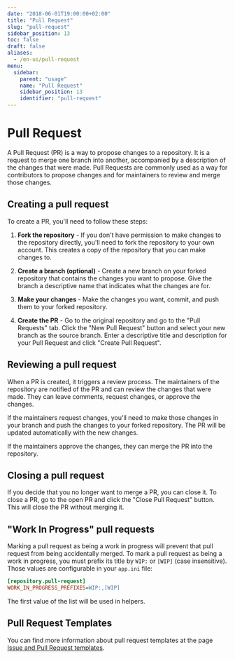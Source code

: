 ```yaml
---
date: "2018-06-01T19:00:00+02:00"
title: "Pull Request"
slug: "pull-request"
sidebar_position: 13
toc: false
draft: false
aliases:
  - /en-us/pull-request
menu:
  sidebar:
    parent: "usage"
    name: "Pull Request"
    sidebar_position: 13
    identifier: "pull-request"
---
```


# Pull Request

A Pull Request (PR) is a way to propose changes to a repository.
It is a request to merge one branch into another, accompanied by a description of the changes that were made.
Pull Requests are commonly used as a way for contributors to propose changes and for maintainers to review and merge those changes.

## Creating a pull request

To create a PR, you'll need to follow these steps:

1. **Fork the repository** - If you don't have permission to make changes to the repository directly, you'll need to fork the repository to your own account.
This creates a copy of the repository that you can make changes to.

2. **Create a branch (optional)** - Create a new branch on your forked repository that contains the changes you want to propose.
Give the branch a descriptive name that indicates what the changes are for.

3. **Make your changes** - Make the changes you want, commit, and push them to your forked repository.

4. **Create the PR** - Go to the original repository and go to the "Pull Requests" tab. Click the "New Pull Request" button and select your new branch as the source branch.
Enter a descriptive title and description for your Pull Request and click "Create Pull Request".

## Reviewing a pull request

When a PR is created, it triggers a review process. The maintainers of the repository are notified of the PR and can review the changes that were made.
They can leave comments, request changes, or approve the changes.

If the maintainers request changes, you'll need to make those changes in your branch and push the changes to your forked repository.
The PR will be updated automatically with the new changes.

If the maintainers approve the changes, they can merge the PR into the repository.

## Closing a pull request

If you decide that you no longer want to merge a PR, you can close it.
To close a PR, go to the open PR and click the "Close Pull Request" button. This will close the PR without merging it.

## "Work In Progress" pull requests

Marking a pull request as being a work in progress will prevent that pull request from being accidentally merged.
To mark a pull request as being a work in progress, you must prefix its title by `WIP:` or `[WIP]` (case insensitive).
Those values are configurable in your `app.ini` file:

```ini
[repository.pull-request]
WORK_IN_PROGRESS_PREFIXES=WIP:,[WIP]
```

The first value of the list will be used in helpers.

## Pull Request Templates

You can find more information about pull request templates at the page [Issue and Pull Request templates](issue-pull-request-templates).
